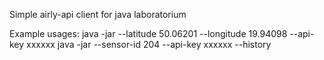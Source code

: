 Simple airly-api client for java laboratorium

Example usages:
java -jar <jar-name> --latitude 50.06201 --longitude 19.94098 --api-key xxxxxx
java -jar <jar-name> --sensor-id 204 --api-key xxxxxx --history
